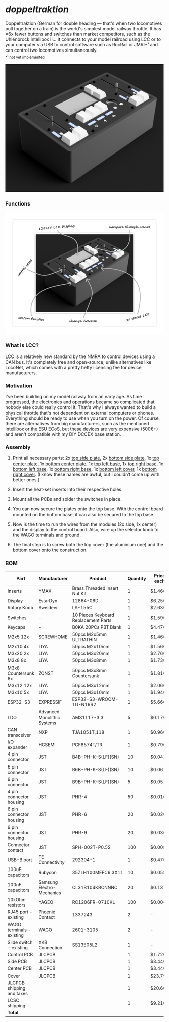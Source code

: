 # *doppeltraktion*

Doppeltraktion (German for double heading — that's when two locomotives pull together on a train) is the world's simplest model railway throttle. It has ≈6x fewer buttons and switches than market competitors, such as the Uhlenbrock Intellibox II... It connects to your model railroad using LCC or to your computer via USB to control software such as RocRail or JMRI*¹ and can control two locomotives simultaneously. <br>
<sub>*¹ not yet implemented</sub>

![Rendered model](./assets/readme/throttle_render.png)

### Functions

![](./assets/readme/functions.png)

### What is LCC?

LCC is a relatively new standard by the NMRA to control devices using a CAN bus. It's completely free and open-source, unlike alternatives like LocoNet, which comes with a pretty hefty licensing fee for device manufacturers.

### Motivation

I've been building on my model railway from an early age. As time progressed, the electronics and operations became so complicated that nobody else could really control it. That's why I always wanted to build a physical throttle that's not dependent on external computers or phones. Everything should be ready to use when you turn on the power. Of course, there are alternatives from big manufacturers, such as the mentioned Intellibox or the ESU ECoS, but these devices are very expensive (500€+) and aren't compatible with my DIY DCCEX base station.

### Assembly

1. Print all necessary parts: 2x [top side plate](./production/3d/top_side_plate.stl), 2x [bottom side plate](./production/3d/bottom_side_plate.stl), 1x [top center plate](./production/3d/top_center_plate.stl), 1x [bottom center plate](./production/3d/bottom_center_plate.stl), 1x [top left base](./production/3d/top_base_left.stl), 1x [top right base](./production/3d/top_base_right.stl), 1x [bottom left base](./production/3d/bottom_base_left.stl), 1x [bottom right base](./production/3d/bottom_base_right.stl), 1x [bottom left cover](./production/3d/bottom_cover_left.stl), 1x [bottom right cover](./production/3d/bottom_cover_right.stl). (I know these names are awful, but I couldn‘t come up with better ones.)

2. Insert the heat-set inserts into their respective holes.

3. Mount all the PCBs and solder the switches in place.

4. You can now secure the plates onto the top base. With the control board mounted on the bottom base, it can also be secured to the top base.

5. Now is the time to run the wires from the modules (2x side, 1x center) and the display to the control board. Also, wire up the selector knob to the WAGO terminals and ground.

6. The final step is to screw both the top cover (the aluminium one) and the bottom cover onto the construction.

### BOM

|Part                     |Manufacturer               |Product                             |Quantity|Price each|Total Price|Link                                                                                                                                    |
|-------------------------|---------------------------|------------------------------------|--------|----------|-----------|----------------------------------------------------------------------------------------------------------------------------------------|
|Inserts                  |YMAX                       |Brass Threaded Insert Nut Kit       |1       | $1.460   | $1.46     |[Link](https://www.aliexpress.com/item/1005006472962973.html)                                                                                   |
|Display                  |EstarDyn                   |12864-06D                           |1       | $6.250   | $6.25     |[Link](https://www.aliexpress.com/item/1005006160620381.html)                                                                                   |
|Rotary Knob              |Sweideer                   |LA-155C                             |1       | $2.630   | $2.63     |[Link](https://www.aliexpress.com/item/1005007495183351.html)                                                                                   |
|Switches                 |-                          |10 Pieces Keyboard Replacement Parts|1       | $1.590   | $1.59     |[Link](https://www.aliexpress.com/item/1005004341695529.html)                                                                                   |
|Keycaps                  |-                          |B0KA 20PCs PBT Blank                |1       | $4.470   | $4.47     |[Link](https://www.aliexpress.com/item/1005004525231272.html)                                                                                   |
|M2x5 12x                 |SCREWHOME                  |50pcs M2x5mm ULTRATHIN              |1       | $1.460   | $1.46     |[Link](https://www.aliexpress.com/item/1005005070119421.html)                                                                                   |
|M2x10 4x                 |LIYA                       |50pcs M2x10mm                       |1       | $1.560   | $1.56     |[Link](https://www.aliexpress.com/item/32810872544.html)                                                                                        |
|M3x20 2x                 |LIYA                       |50pcs M3x20mm                       |1       | $2.760   | $2.76     |[Link](https://www.aliexpress.com/item/32810872544.html)                                                                                        |
|M3x8 8x                  |LIYA                       |50pcs M3x8mm                        |1       | $1.730   | $1.73     |[Link](https://www.aliexpress.com/item/32810872544.html)                                                                                        |
|M3x8 Countersunk 8x      |ZONST                      |50pcs M3x8mm Countersunk            |1       | $1.810   | $1.81     |[Link](https://www.aliexpress.com/item/1005002333132596.html)                                                                                   |
|M3x12 12x                |LIYA                       |50pcs M3x12mm                       |1       | $2.060   | $2.06     |[Link](https://www.aliexpress.com/item/32810872544.html)                                                                                        |
|M3x10 5x                 |LIYA                       |50pcs M3x10mm                       |1       | $1.940   | $1.94     |[Link](https://www.aliexpress.com/item/32810872544.html)                                                                                        |
|ESP32-S3                 |EXPRESSIF                  |ESP32-S3-WROOM-1U-N16R2             |1       | $5.660   | $5.66     |[Link](https://lcsc.com/product-detail/WiFi-Modules_ESPRESSIF-ESP32-S3-WROOM-1U-N16R8_C3013946.html)                                            |
|LDO                      |Advanced Monolithic Systems|AMS1117-3.3                         |5       | $0.170   | $0.85     |[Link](https://lcsc.com/product-detail/Voltage-Regulators-Linear-Low-Drop-Out-LDO-Regulators_Advanced-Monolithic-Systems-AMS1117-3-3_C6186.html)|
|CAN transceiver          |NXP                        |TJA1051T,118                        |1       | $0.960   | $0.96     |[Link](https://lcsc.com/product-detail/CAN-Transceivers_NXP-TJA1051T-118_C18387.html)                                                           |
|I/O expander             |HGSEMI                     |PCF8574T/TR                         |1       | $0.790   | $0.79     |[Link](https://lcsc.com/product-detail/I-O-Expanders_HGSEMI-PCF8574T-TR_C2987288.html)                                                          |
|4 pin connector          |JST                        |B4B-PH-K-S(LF)(SN)                  |10      | $0.041   | $0.41     |[Link](https://lcsc.com/product-detail/Wire-To-Board-Connector_JST-B4B-PH-K-S-LF-SN_C131334.html)                                               |
|6 pin connector          |JST                        |B6B-PH-K-S(LF)(SN)                  |10      | $0.067   | $0.67     |[Link](https://lcsc.com/product-detail/Wire-To-Board-Connector_JST-B6B-PH-K-S-LF-SN_C131342.html)                                               |
|9 pin connector          |JST                        |B9B-PH-K-S(LF)(SN)                  |5       | $0.051   | $0.26     |[Link](https://lcsc.com/product-detail/Wire-To-Board-Connector_JST-B9B-PH-K-S-LF-SN_C157968.html)                                               |
|4 pin connector housing  |JST                        |PHR-4                               |50      | $0.016   | $0.79     |[Link](https://lcsc.com/product-detail/Housings-Wire-To-Board-Wire-To-Wire_JST-PHR-4_C111514.html)                                              |
|6 pin connector housing  |JST                        |PHR-6                               |20      | $0.020   | $0.40     |[Link](https://lcsc.com/product-detail/Housings-Wire-To-Board-Wire-To-Wire_JST-PHR-6_C157952.html)                                              |
|9 pin connector housing  |JST                        |PHR-9                               |20      | $0.036   | $0.72     |[Link](https://lcsc.com/product-detail/Housings-Wire-To-Board-Wire-To-Wire_JST-PHR-9_C157949.html)                                              |
|Connector contact        |JST                        |SPH-002T-P0.5S                      |100     | $0.008   | $0.80     |[Link](https://lcsc.com/product-detail/Housing-Contact_JST-SPH-002T-P0-5S_C111515.html)                                                         |
|USB-B port               |TE Connectivity            |292304-1                            |1       | $0.470   | $0.47     |[Link](https://lcsc.com/product-detail/USB-Connectors_TE-Connectivity-292304-1_C86462.html)                                                     |
|100uF capacitors         |Rubycon                    |35ZLH100MEFC6.3X11                  |10      | $0.059   | $0.59     |[Link](https://lcsc.com/product-detail/Aluminum-Electrolytic-Capacitors-Leaded_Rubycon-35ZLH100MEFC6-3X11_C109392.html)                         |
|100nF capacitors         |Samsung Electro-Mechanics  |CL31B104KBCNNNC                     |20      | $0.137   | $2.74     |[Link](https://lcsc.com/product-detail/Multilayer-Ceramic-Capacitors-MLCC-SMD-SMT_Samsung-Electro-Mechanics-CL31B104KBCNNNC_C24497.html)        |
|10kOhm resistors         |YAGEO                      |RC1206FR-0710KL                     |100     | $0.004   | $0.37     |[Link](https://lcsc.com/product-detail/Chip-Resistor-Surface-Mount_YAGEO-RC1206FR-0710KL_C132649.html)                                          |
|RJ45 port - existing     |Phoenix Contact            |1337243                             |2       | -        | -         |[Link](https://www.phoenixcontact.com/en-pc/products/rj45-pcb-connectors-cuc-sp-j1st-a-r4lt-thr-led-1337243)                                    |
|WAGO terminals - existing|WAGO                       |2601-3105                           |2       | -        | -         |[Link](https://www.wago.com/de/leiterplattenanschluss/leiterplattenklemme/p/2601-3105)                                                          |
|Slide switch - existing  |XKB Connection             |SS13E05L2                           |1       | -        | -         |[Link](https://lcsc.com/product-detail/Slide-Switches_XKB-Connection-SS13E05L2_C2884809.html)                                                   |
|Control PCB              |JLCPCB                     |                                    |1       | $1.720   | $1.72     |                                                                                                                                                |
|Side PCB                 |JLCPCB                     |                                    |1       | $3.440   | $3.44     |                                                                                                                                                |
|Center PCB               |JLCPCB                     |                                    |1       | $3.440   | $3.44     |                                                                                                                                                |
|Cover                    |JLCPCB                     |                                    |1       | $23.790  | $23.79    |                                                                                                                                                |
|JLCPCB shipping and taxes|                           |                                    |1       | $20.600  | $20.60    |                                                                                                                                                |
|LCSC shipping            |                           |                                    |1       | $9.210   | $9.21     |                                                                                                                                                |
|**Total**                |                           |                                    |        |          | $108.40   |                                                                                                                                                |
